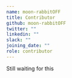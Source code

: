 ```yaml
---
name: moon-rabbitOFF
title: Contributor
github: moon-rabbitOFF
twitter: ""
linkedin: ""
slack: ""
joining_date: ""
role: contributor
---
```


Still waiting for this
